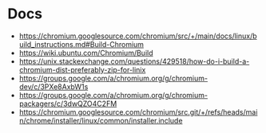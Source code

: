Docs
====


- https://chromium.googlesource.com/chromium/src/+/main/docs/linux/build_instructions.md#Build-Chromium
- https://wiki.ubuntu.com/Chromium/Build
- https://unix.stackexchange.com/questions/429518/how-do-i-build-a-chromium-dist-preferably-zip-for-linix
- https://groups.google.com/a/chromium.org/g/chromium-dev/c/3PXe8AxbW1s
- https://groups.google.com/a/chromium.org/g/chromium-packagers/c/3dwQZO4C2FM
- https://chromium.googlesource.com/chromium/src.git/+/refs/heads/main/chrome/installer/linux/common/installer.include

